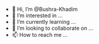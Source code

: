 - 👋 Hi, I’m @Bushra-Khadim
- 👀 I’m interested in ...
- 🌱 I’m currently learning ...
- 💞️ I’m looking to collaborate on ...
- 📫 How to reach me ...

<!---
Bushra-Khadim/Bushra-Khadim is a ✨ special ✨ repository because its `README.md` (this file) appears on your GitHub profile.
You can click the Preview link to take a look at your changes.
--->
